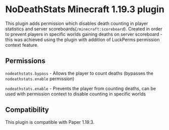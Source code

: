 # NoDeathStats Minecraft 1.19.3 plugin

This plugin adds permission which disables death counting in player statistics and server scoreboards(`/minecraft:scoreboard`).
Created in order to prevent players in specific worlds gaining deaths on server scoreboard - this was achieved using the plugin with addition of LuckPerms permission context feature.

## Permissions

`nodeathstats.bypass` - Allows the player to count deaths (bypasses the `nodeathstats.enable` permission)

`nodeathstats.enable` - Prevents the player from counting deaths, can be used with permission context to disable counting in specific worlds

## Compatibility

This plugin is compatible with Paper 1.19.3.